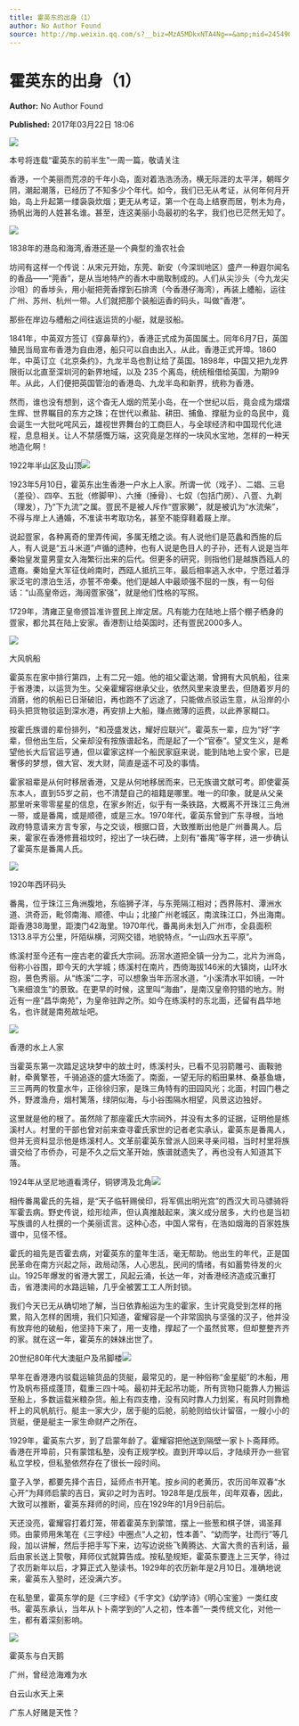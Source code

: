 ```yaml
---
title: 霍英东的出身（1）
author: No Author Found
source: http://mp.weixin.qq.com/s?__biz=MzA5MDkxNTA4Ng==&amp;mid=2454905796&amp;idx=1&amp;sn=a63beb547acc6c2c70f3ffc8814df1e5&amp;chksm=87a22ba5b0d5a2b397a534534ff0cd0053366064c2f0d22f9314396fb2f1b577c0d609d30fc2&poc_token=HJ_Do2ejHyO-wNZGG8Q1S8FdPgy1YBBEob-nUEme
---
```


# 霍英东的出身（1）

**Author:** No Author Found

**Published:** 2017年03月22日 18:06

![](http://mmbiz.qpic.cn/mmbiz_jpg/PJWG74pLsMY6VjSs8icl92DouG8adAGS0ibIkmicA6dYrXchQel1ic3LTtD572I9r9sbW2tOnBvpibgicAXRcdc4p5aA/0?wx_fmt=jpeg)

本号将连载“霍英东的前半生”一周一篇，敬请关注

香港，一个美丽而荒凉的千年小岛，面对着浩浩汤汤，横无际涯的太平洋，朝晖夕阴，潮起潮落，已经历了不知多少个年代。如今，我们已无从考证，从何年何月开始，岛上升起第一缕袅袅炊烟；更无从考证，第一个在岛上结寮而居，刳木为舟，扬帆出海的人姓甚名谁。甚至，连这美丽小岛最初的名字，我们也已茫然无知了。

![](http://mmbiz.qpic.cn/mmbiz_jpg/PJWG74pLsMZZgE4lBptEuTUAyicTicvWacK9wGRztic2aUq8CVKSKQ8WVg1OicYgiahr9BMznCYhlwQ83ibXOUbIKBtQ/0?wx_fmt=jpeg)

1838年的港岛和海湾,香港还是一个典型的渔农社会

坊间有这样一个传说：从宋元开始，东莞、新安（今深圳地区）盛产一种遐尔闻名的香品——“莞香”，是从当地特产的香木中凿取制成的。人们从尖沙头（今九龙尖沙咀）的香埗头，用小艇把莞香撑到石排湾（今香港仔海湾），再装上艚船，运往广州、苏州、杭州一带。人们就把那个装船运香的码头，叫做“香港”。

那些在岸边与艚船之间往返运货的小艇，就是驳船。

1841年，中英双方签订《穿鼻草约》，香港正式成为英国属土。同年6月7日，英国殖民当局宣布香港为自由港，船只可以自由出入，从此，香港正式开埠。1860年，中英订立《北京条约》，九龙半岛也割让给了英国。1898年，中国又把九龙界限街以北直至深圳河的新界地域，以及 235 个离岛，统统租借给英国，为期99年。从此，人们便把英国管治的香港岛、九龙半岛和新界，统称为香港。

然而，谁也没有想到，这个杳无人烟的荒芜小岛，在一个世纪以后，竟会成为熠熠生辉、世界瞩目的东方之珠；在世代以煮盐、耕田、捕鱼、撑艇为业的岛民中，竟会诞生一大批叱咤风云，雄视世界舞台的工商巨人，与全球经济和中国现代化进程，息息相关。让人不禁感慨万端，这究竟是怎样的一块风水宝地，怎样的一种天地造化啊！

1922年半山区及山顶![](http://mmbiz.qpic.cn/mmbiz_jpg/PJWG74pLsMZZgE4lBptEuTUAyicTicvWac4u5v6Jrh72tjYPmjaqq5ugbDKfo5CPKLJibBbLRHBFVzzVT6nwsHFdg/0?wx_fmt=jpeg)



1923年5月10日，霍英东出生香港一户水上人家。所谓一优（戏子）、二娼、三皂（差役）、四卒、五批（修脚甲）、六捶（捶骨）、七奴（包括门房）、八疍、九剃（理发），乃“下九流”之属。疍民不是被人斥作“疍家獭”，就是被讥为“水流柴”，不得与岸上人通婚，不准读书考取功名，甚至不能穿鞋着屐上岸。

说起疍家，各种离奇的里弄传闻，多属无稽之谈。有人说他们是范蠡和西施的后人，有人说是“五斗米道”卢循的遗种，也有人说是色目人的子孙，还有人说是当年秦始皇发童男童女入海繁衍出来的后代。但更多的研究，则指他们是越族西瓯人的遗裔。秦始皇大军征伐岭南时，西瓯人抵抗三年，最后相率逃入水中，宁愿过着浮家泛宅的漂泊生活，亦誓不帝秦。他们是越人中最顽强不屈的一族，有一句俗话：“山高皇帝远，海阔疍家强”，就是他们性格的写照。

1729年，清雍正皇帝颁旨准许疍民上岸定居。凡有能力在陆地上搭个棚子栖身的疍家，都允其在陆上安家。香港割让给英国时，还有疍民2000多人。

![](http://mmbiz.qpic.cn/mmbiz_jpg/PJWG74pLsMZZgE4lBptEuTUAyicTicvWackMKEdEh05M7p61mSqiaT0ARYNhBuLiaRjk6fSYtMLEr5tyaU2Ek8icPhw/0?wx_fmt=jpeg)

大风帆船

霍英东在家中排行第四，上有二兄一姐。他的祖父霍达潮，曾拥有大风帆船，往来于省港澳，以运货为生。父亲霍耀容继承父业，依然风里来浪里去，但随着岁月的消磨，他的帆船已日渐破旧，再也跑不了远途了，只能做点驳运生意，从沿岸的小码头把货物驳运到深水港，再安排上大船，赚点微薄的运费，以此养家糊口。

按霍氏族谱的辈份排列，“和茂盛发达，耀好应联兴”。霍英东一辈，应为“好”字辈，但他出生后，父亲却没有按族谱起名，而是起了一个“官泰”。望文生义，是希望他长大后官运亨通，但以霍家这样一个船民家庭来说，能到陆地上安个家，已是奢侈的梦想，做大官、发大财，简直是遥不可及的事情。

霍家祖辈是从何时移居香港，又是从何地移居而来，已无族谱文献可考。即使霍英东本人，直到55岁之前，也不清楚自己的祖籍是哪里。唯一的印象，就是从父亲那里听来零零星星的信息，在家乡附近，似乎有一条铁路，大概离不开珠江三角洲一带，或是番禺，或是顺德，或是三水。1970年代，霍英东曾到广东寻根，当地政府特意请来方言专家，与之交谈，根据口音，大致推断出他是广州番禺人。后来，霍家在香港修葺祖坟时，挖出了一块石碑，上刻有“番禺”等字样，进一步确认了霍英东是番禺人氏。

![](http://mmbiz.qpic.cn/mmbiz_jpg/PJWG74pLsMZZgE4lBptEuTUAyicTicvWacyYQ3LW4eYRVX2Um2s8RJCdWIltG37xavMHvBFV5ibzpjCH3dTPGMEAQ/0?wx_fmt=jpeg)

1920年西环码头

番禺，位于珠江三角洲腹地，东临狮子洋，与东莞隔江相对；西界陈村、潭洲水道、洪奇沥，毗邻南海、顺德、中山；北接广州老城区，南滨珠江口，外出海南。距香港38海里，距澳门42海里。1970年代，番禺尚未划入广州市，全县面积1313.8平方公里，阡陌纵横，河网交错，地貌特点，“一山四水五平原”。

练溪村至今还有一座古老的霍氏大宗祠。沥滘水道把全镇一分为二，北片为洲岛，俗称小谷围，即今天的大学城；练溪村在南片，西倚海拔146米的大镇岗，山环水抱，景色秀丽。从“练溪”二字，可以想象当年沥滘水道，“小溪清水平如镜，一叶飞来细浪生”的景致。在更早的时候，这里叫“海曲”，是南汉皇帝狩猎的地方。附近有一座“昌华南苑”，为皇帝驻跸之所。如今在练溪村的东北面，还留有昌华地名，也许就是南苑故址吧。

![](http://mmbiz.qpic.cn/mmbiz_jpg/PJWG74pLsMZZgE4lBptEuTUAyicTicvWacN2iaMtlO4iaphfSxxMLEibzqMcm1JmxnicOibxBclFN4ImZRuvVveOW8pwg/0?wx_fmt=jpeg)

香港的水上人家

当霍英东第一次踏足这块梦中的故土时，练溪村头，已看不见羽箭雕弓、画鞍驰射，牵黄擎苍，千骑追逐的盛大场面了。南面，一望无际的稻田果林、桑基鱼塘，三三两两的牧童水牛，正徐徐归家，是珠三角特有的田园风光；北面，村园门巷之外，野渡渔舟，烟村篱落，绿阴似海，与小谷围隔水相望，风景这边独好。

这里就是他的根了。虽然除了那座霍氏大宗祠外，并没有太多的证据，证明他是练溪村人。村里的干部也曾对前来查寻霍氏家世的记者老实承认，霍英东是番禺人，但并无资料显示他是练溪村人。文革前霍英东曾派人回来寻亲问祖，当时村里将族谱交给了市侨办，可是不久之后文革开始，族谱就遗失了，再也没有人知道其下落。

1924年从坚尼地道看湾仔，铜锣湾及北角![](http://mmbiz.qpic.cn/mmbiz_jpg/PJWG74pLsMZZgE4lBptEuTUAyicTicvWacdGqsSciaRh4BibNlianCiaPs9QyvHAMDevkqOadx4F7u8Nl3PktkwXgGHQ/0?wx_fmt=jpeg)



相传番禺霍氏的先祖，是“天子临轩赐侯印，将军佩出明光宫”的西汉大司马骠骑将军霍去病。野史传说，绘形绘声，但认真推敲起来，演义成分居多，大约也是当初写族谱的人杜撰的一个美丽谎言。这种心态，中国人常有，在浩如烟海的百家姓族谱中，见怪不怪。

霍氏的祖先是否霍去病，对霍英东的童年生活，毫无帮助。他出生的年代，正是国民革命在南方兴起之际，政局动荡，人心思乱，民间的情绪，有如蓄势待发的火山。1925年爆发的省港大罢工，风起云涌，长达一年，对香港经济造成沉重打击，省港澳间的水路运输，几乎全被罢工工人所封锁。

我们今天已无从确切地了解，当日依靠船运为生的霍家，生计究竟受到怎样的拖累，陷入怎样的困境，我们只知道，霍耀容是一个非常固执与坚强的汉子，他并没有放弃他的破船，他坚持下来了，用一支橹，撑起了一个虽然贫寒，但却整整齐齐的家。就在这一年，霍英东的妹妹出世了。

20世纪80年代大澳艇户及吊脚楼![](http://mmbiz.qpic.cn/mmbiz_jpg/PJWG74pLsMZZgE4lBptEuTUAyicTicvWacFhk1ZicXpspuT39uLUQOk2cm8H6IIqEMkJdyVVPdBwo5dSNiczicgKKLQ/0?wx_fmt=jpeg)



早年在香港港内驳载运输货品的货艇，最常见的，是一种俗称“金星艇”的木船，用竹及帆布搭成蓬顶，载重三四十吨。最初并无起吊功能，所有货物只能靠人力搬运至船上，多数运载米粮杂货。船上有四支橹，没有风时靠人力划桨，有风时则靠桅杆上的风帆航行。艇主一家大少，居于艇的后舱，前舱则给伙计留宿，一艘小小的货艇，便是艇主一家生命财产之所在。

1929年，霍英东六岁，到了启蒙年龄了。霍耀容把他送到隔壁一家卜卜斋拜师。香港在开埠前，只有蒙馆私塾，没有正规学校。直到开埠以后，才陆续开办一些官私立学校，但私塾依然存在了很长一段时间。

童子入学，都要先择个吉日，延师点书开笔。按乡间的老黄历，农历闰年双春“水心开”为拜师启蒙的吉日，寅卯之时为吉时。1928年是戊辰年，闰年双春，因此，大致可以推断，霍英东拜师的时间，应在1929年的1月9日前后。

天还没亮，霍耀容打着灯笼，带着霍英东到蒙馆，摆上一些葱和棋子饼，谒圣拜师。由蒙师用朱笔在《三字经》中圈点“人之初，性本善”、“幼而学，壮而行”等几段，加以讲解，然后手把手写下来，边写边说些飞黄腾达、大富大贵的吉利话，最后由家长送上贽敬，拜师仪式就算告成。按私塾规矩，霍英东要连上三天学，待过了农历新年以后，才算正式入塾读书。1929年的农历新年是2月10日。准确地说来，霍英东入塾时，还没满六岁。

在私塾里，霍英东学的是《三字经》《千字文》《幼学诗》《明心宝鉴》一类红皮书。霍英东承认，当年从卜卜斋学到的“人之初，性本善”一类传统文化，对他一生，都有着深刻影响。

![](http://mmbiz.qpic.cn/mmbiz_gif/PJWG74pLsMYf2b50xFTbTsibmjv5gNVOxZegUj8mrKtpuzCpBAYnQw9duHfIcNnUzicicnGUSv4EWPSTRAPvV9g3w/0?wx_fmt=gif)

霍英东与白天鹅

广州，曾经沧海难为水

白云山水天上来

广东人好赌是天性？

